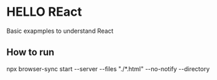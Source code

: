 # HELLO REact

Basic exapmples to understand React

## How to run

npx browser-sync start --server --files "./*.html" --no-notify --directory
